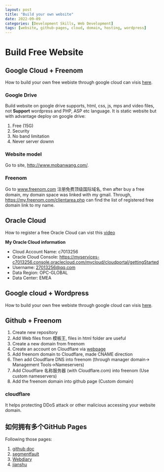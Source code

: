 ```yaml
---
layout: post
title: "Build your own website"
date: 2022-09-09
categories: [Development Skills, Web Development]
tags: [website, github-pages, cloud, domain, hosting, wordpress]
---
```


# Build Free Website
## Google Cloud + Freenom
How to build your own free webiste through google cloud can visis [here](https://www.youtube.com/watch?v=uSV4wl8Drr0).
### Google Drive
Build website on google drive supports, html, css, js, mps and video files, not **Support** wordpress and PHP, ASP etc language. It is static website but with advantage deploy on google drive:
1. Free (15G)
2. Security
3. No band limitation
4. Never server downn

### Website model
Go to site, http://www.mobanwang.com/.

### Freenom
Go to www.freenom.com 注册免费顶级国际域名, then after buy a free domain, my domain space was linked with my gmail. Through, https://my.freenom.com/clientarea.php can find the list of registered free domain link to my name.

## Oracle Cloud
How to register a free Oracle Cloud can vist this [video](https://www.youtube.com/watch?v=9Drc1USNiAM)

**My Oracle Cloud information**
- Cloud Account Name: c7013256
- Oracle Cloud Console: https://myservices-c7013256.console.oraclecloud.com/mycloud/cloudportal/gettingStarted
- Username:  27013256@qq.com
- Data Region: OPC-GLOBAL
- Data Center: EMEA

## Google cloud + Wordpress
How to build your own free webiste through google cloud can visis [here](https://www.youtube.com/watch?v=m1zeN29hyhM).

## Github + Freenom
1. Create new repository
2. Add Web files from 模板王, files in html folder are useful
3. Create a new domain from freenom
4. Create an account on Cloudflare via [webpage](https://dash.cloudflare.com/69f536abaee149367a56c22b8b67d92a)
5. Add freenom domain to Cloudflare, made CNAME direction
6. Then add Cloudflare DNS into freenom (through manager domain-> Management Tools->Nameservers)
7. Add Cloudflare 名称服务器 (with Cloudflare.com) into freenom (Use custom nameservers)
8. Add the freenom domain into github page (Custom domain)

### cloudflare
It helps protecting DDoS attack or other malicious accessing your website domain.

## 如何拥有多个GitHub Pages
Following those pages:
1. [github doc](https://docs.github.com/cn/pages/configuring-a-custom-domain-for-your-github-pages-site/managing-a-custom-domain-for-your-github-pages-site)
2. [segmentfault](https://segmentfault.com/a/1190000003946969)
3. [Webdiary](https://h0sec.com/2021/gitpage.html)
4. [jianshu](https://www.jianshu.com/p/556e9b661064)

[//]: # (These are reference links used in the body of this note and get stripped out when the markdown processor does its job. There is no need to format nicely because it shouldn't be seen. Thanks SO - http://stackoverflow.com/questions/4823468/store-comments-in-markdown-syntax)

   [dill]: <https://github.com/joemccann/dillinger>
   [git-repo-url]: <https://github.com/joemccann/dillinger.git>
   [john gruber]: <http://daringfireball.net>
   [df1]: <http://daringfireball.net/projects/markdown/>
   [markdown-it]: <https://github.com/markdown-it/markdown-it>
   [Ace Editor]: <http://ace.ajax.org>
   [node.js]: <http://nodejs.org>
   [Twitter Bootstrap]: <http://twitter.github.com/bootstrap/>
   [jQuery]: <http://jquery.com>
   [@tjholowaychuk]: <http://twitter.com/tjholowaychuk>
   [express]: <http://expressjs.com>
   [AngularJS]: <http://angularjs.org>
   [Gulp]: <http://gulpjs.com>

   [PlDb]: <https://github.com/joemccann/dillinger/tree/master/plugins/dropbox/README.md>
   [PlGh]: <https://github.com/joemccann/dillinger/tree/master/plugins/github/README.md>
   [PlGd]: <https://github.com/joemccann/dillinger/tree/master/plugins/googledrive/README.md>
   [PlOd]: <https://github.com/joemccann/dillinger/tree/master/plugins/onedrive/README.md>
   [PlMe]: <https://github.com/joemccann/dillinger/tree/master/plugins/medium/README.md>
   [PlGa]: <https://github.com/RahulHP/dillinger/blob/master/plugins/googleanalytics/README.md>
